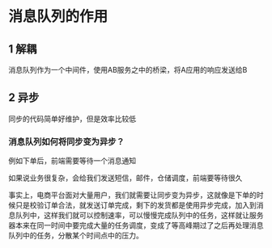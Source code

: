 # 消息队列的作用

## 1 解耦

消息队列作为一个中间件，使用AB服务之中的桥梁，将A应用的响应发送给B

## 2 异步

同步的代码简单好维护，但是效率比较低

### 消息队列如何将同步变为异步？

例如下单后，前端需要等待一个消息通知

如果说业务很复杂，会给我们发送短信，邮件，仓储调度，前端要等待很久

事实上，电商平台面对大量用户，我们就需要让同步变为异步，这就像是下单的时候只是校验订单合法，就发送订单完成，剩下的发货都是使用异步完成，加入到消息队列中，这样我们就可以控制速率，可以慢慢完成队列中的任务，这样就让服务器本来在同一时间中要完成大量的任务调度，变成了等高峰期过了之后再处理消息队列中的任务，分散某个时间点中的压力。

